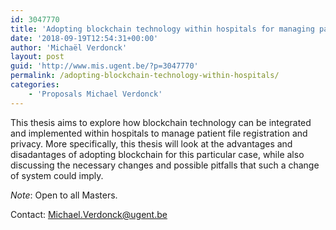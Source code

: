 ```yaml
---
id: 3047770
title: 'Adopting blockchain technology within hospitals for managing patient files and sensitive medical data.'
date: '2018-09-19T12:54:31+00:00'
author: 'Michaël Verdonck'
layout: post
guid: 'http://www.mis.ugent.be/?p=3047770'
permalink: /adopting-blockchain-technology-within-hospitals/
categories:
    - 'Proposals Michael Verdonck'
---
```


This thesis aims to explore how blockchain technology can be integrated and implemented within hospitals to manage patient file registration and privacy. More specifically, this thesis will look at the advantages and disadantages of adopting blockchain for this particular case, while also discussing the necessary changes and possible pitfalls that such a change of system could imply.

*Note*: Open to all Masters.

Contact: Michael.Verdonck@ugent.be